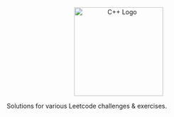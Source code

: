<div style="text-align:center">
  <img src="https://github.com/isocpp/logos/raw/master/cpp_logo.png" alt="C++ Logo" width="200"/>
</div>

Solutions for various Leetcode challenges & exercises.
